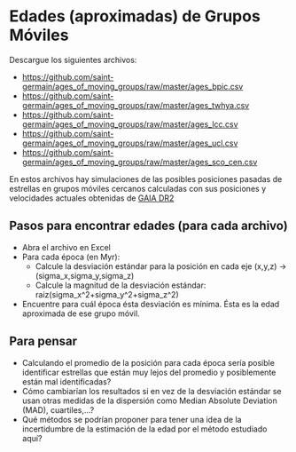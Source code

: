 # Edades (aproximadas) de Grupos Móviles 

Descargue los siguientes archivos:

- https://github.com/saint-germain/ages_of_moving_groups/raw/master/ages_bpic.csv
- https://github.com/saint-germain/ages_of_moving_groups/raw/master/ages_twhya.csv
- https://github.com/saint-germain/ages_of_moving_groups/raw/master/ages_lcc.csv
- https://github.com/saint-germain/ages_of_moving_groups/raw/master/ages_ucl.csv
- https://github.com/saint-germain/ages_of_moving_groups/raw/master/ages_sco_cen.csv

En estos archivos hay simulaciones de las posibles posiciones pasadas de estrellas en grupos móviles cercanos calculadas con sus posiciones y velocidades actuales obtenidas de [GAIA DR2](https://es.wikipedia.org/wiki/Gaia_(sonda_espacial))

## Pasos para encontrar edades (para cada archivo)

- Abra el archivo en Excel
- Para cada época (en Myr):
  - Calcule la desviación estándar para la posición en cada eje (x,y,z) -> (sigma_x,sigma_y,sigma_z)
  - Calcule la magnitud de la desviación estándar: raiz(sigma_x^2+sigma_y^2+sigma_z^2)
- Encuentre para cuál época ésta desviación es mínima. Ésta es la edad aproximada de ese grupo móvil.

## Para pensar

- Calculando el promedio de la posición para cada época sería posible identificar estrellas que están muy lejos del promedio y posiblemente están mal identificadas?
- Cómo cambiarían los resultados si en vez de la desviación estándar se usan otras medidas de la dispersión como Median Absolute Deviation (MAD), cuartiles,...?
- Qué métodos se podrían proponer para tener una idea de la incertidumbre de la estimación de la edad por el método estudiado aquí?
